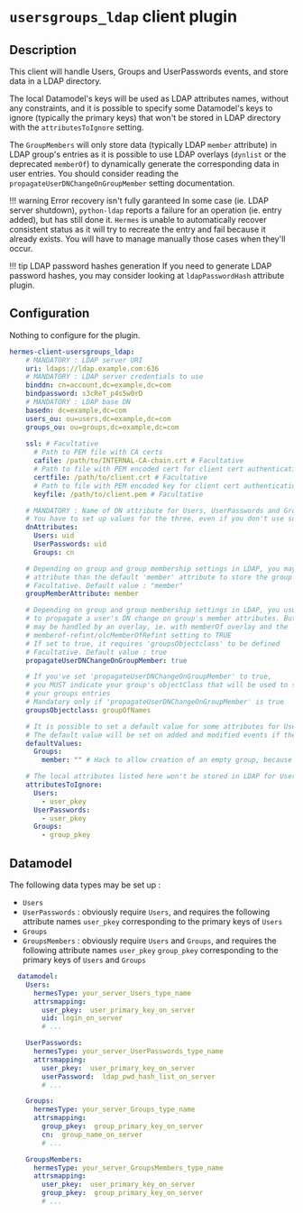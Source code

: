 <!--
Hermes : Change Data Capture (CDC) tool from any source(s) to any target
Copyright (C) 2023 INSA Strasbourg

This file is part of Hermes.

Hermes is free software: you can redistribute it and/or modify
it under the terms of the GNU General Public License as published by
the Free Software Foundation, either version 3 of the License, or
(at your option) any later version.

Hermes is distributed in the hope that it will be useful,
but WITHOUT ANY WARRANTY; without even the implied warranty of
MERCHANTABILITY or FITNESS FOR A PARTICULAR PURPOSE. See the
GNU General Public License for more details.

You should have received a copy of the GNU General Public License
along with Hermes. If not, see <https://www.gnu.org/licenses/>.
-->

# `usersgroups_ldap` client plugin

## Description

This client will handle Users, Groups and UserPasswords events, and store data in a LDAP directory.

The local Datamodel's keys will be used as LDAP attributes names, without any constraints, and it is possible to specify some Datamodel's keys to ignore (typically the primary keys) that won't be stored in LDAP directory with the `attributesToIgnore` setting.

The `GroupMembers` will only store data (typically LDAP `member` attribute) in LDAP group's entries as it is possible to use LDAP overlays (`dynlist` or the deprecated `memberOf`) to dynamically generate the corresponding data in user entries. You should consider reading the `propagateUserDNChangeOnGroupMember` setting documentation.

!!! warning Error recovery isn't fully garanteed
    In some case (ie. LDAP server shutdown), `python-ldap` reports a failure for an operation (ie. entry added), but has still done it.
    `Hermes` is unable to automatically recover consistent status as it will try to recreate the entry and fail because it already exists.
    You will have to manage manually those cases when they'll occur.

!!! tip LDAP password hashes generation
    If you need to generate LDAP password hashes, you may consider looking at `ldapPasswordHash` attribute plugin.

## Configuration

Nothing to configure for the plugin.

```yaml
hermes-client-usersgroups_ldap:
    # MANDATORY : LDAP server URI
    uri: ldaps://ldap.example.com:636
    # MANDATORY : LDAP server credentials to use
    binddn: cn=account,dc=example,dc=com
    bindpassword: s3cReT_p4s5w0rD
    # MANDATORY : LDAP base DN
    basedn: dc=example,dc=com
    users_ou: ou=users,dc=example,dc=com
    groups_ou: ou=groups,dc=example,dc=com
    
    ssl: # Facultative
      # Path to PEM file with CA certs
      cafile: /path/to/INTERNAL-CA-chain.crt # Facultative
      # Path to file with PEM encoded cert for client cert authentication, requires keyfile
      certfile: /path/to/client.crt # Facultative
      # Path to file with PEM encoded key for client cert authentication, requires certfile
      keyfile: /path/to/client.pem # Facultative

    # MANDATORY : Name of DN attribute for Users, UserPasswords and Groups
    # You have to set up values for the three, even if you don't use some of the types
    dnAttributes:
      Users: uid
      UserPasswords: uid
      Groups: cn

    # Depending on group and group membership settings in LDAP, you may use another
    # attribute than the default 'member' attribute to store the group member's DN
    # Facultative. Default value : "member"
    groupMemberAttribute: member

    # Depending on group and group membership settings in LDAP, you usually may want
    # to propagate a user's DN change on group's member attributes. But sometimes, it
    # may be handled by an overlay, ie. with memberOf overlay and the
    # memberof-refint/olcMemberOfRefint setting to TRUE
    # If set to true, it requires 'groupsObjectclass' to be defined
    # Facultative. Default value : true
    propagateUserDNChangeOnGroupMember: true

    # If you've set 'propagateUserDNChangeOnGroupMember' to true,
    # you MUST indicate your group's objectClass that will be used to search
    # your groups entries
    # Mandatory only if 'propagateUserDNChangeOnGroupMember' is true
    groupsObjectclass: groupOfNames

    # It is possible to set a default value for some attributes for Users, UserPasswords and Groups
    # The default value will be set on added and modified events if the local attribute has no value
    defaultValues:
      Groups:
        member: "" # Hack to allow creation of an empty group, because of the "MUST member" in schema

    # The local attributes listed here won't be stored in LDAP for Users, UserPasswords and Groups
    attributesToIgnore:
      Users:
        - user_pkey
      UserPasswords:
        - user_pkey
      Groups:
        - group_pkey
```

## Datamodel

The following data types may be set up :

- `Users`
- `UserPasswords` : obviously require `Users`, and requires the following attribute names `user_pkey` corresponding to the primary keys of `Users`
- `Groups`
- `GroupsMembers` : obviously require `Users` and `Groups`, and requires the following attribute names `user_pkey` `group_pkey` corresponding to the primary keys of `Users` and `Groups`

```yaml
  datamodel:
    Users:
      hermesType: your_server_Users_type_name
      attrsmapping:
        user_pkey:  user_primary_key_on_server
        uid: login_on_server
        # ...

    UserPasswords:
      hermesType: your_server_UserPasswords_type_name
      attrsmapping:
        user_pkey:  user_primary_key_on_server
        userPassword:  ldap_pwd_hash_list_on_server
        # ...

    Groups:
      hermesType: your_server_Groups_type_name
      attrsmapping:
        group_pkey:  group_primary_key_on_server
        cn:  group_name_on_server
        # ...

    GroupsMembers:
      hermesType: your_server_GroupsMembers_type_name
      attrsmapping:
        user_pkey:  user_primary_key_on_server
        group_pkey:  group_primary_key_on_server
        # ...
```
